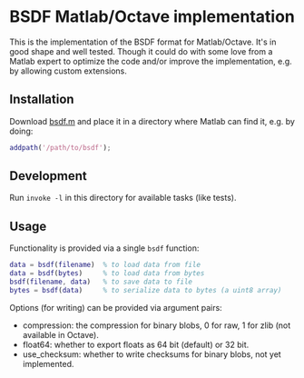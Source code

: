 # BSDF Matlab/Octave implementation

This is the implementation of the BSDF format for Matlab/Octave. It's
in good shape and well tested. Though it could do with some love from 
a Matlab expert to optimize the code and/or improve the implementation,
e.g. by allowing custom extensions.


## Installation

Download [bsdf.m](bsdf.m) and place it in a directory where Matlab can find it,
e.g. by doing:

```matlab
addpath('/path/to/bsdf');
```

## Development

Run `invoke -l` in this directory for available tasks (like tests).


## Usage

Functionality is provided via a single `bsdf` function:

```matlab
data = bsdf(filename)  % to load data from file
data = bsdf(bytes)     % to load data from bytes
bsdf(filename, data)   % to save data to file
bytes = bsdf(data)     % to serialize data to bytes (a uint8 array)
```

Options (for writing) can be provided via argument pairs:
    
* compression: the compression for binary blobs, 0 for raw, 1 for zlib
  (not available in Octave).
* float64: whether to export floats as 64 bit (default) or 32 bit.
* use_checksum: whether to write checksums for binary blobs, not yet
  implemented.
